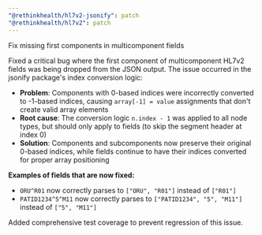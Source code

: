 ```yaml
---
"@rethinkhealth/hl7v2-jsonify": patch  
"@rethinkhealth/hl7v2": patch
---
```


Fix missing first components in multicomponent fields

Fixed a critical bug where the first component of multicomponent HL7v2 fields was being dropped from the JSON output. The issue occurred in the jsonify package's index conversion logic:

- **Problem**: Components with 0-based indices were incorrectly converted to -1-based indices, causing `array[-1] = value` assignments that don't create valid array elements
- **Root cause**: The conversion logic `n.index - 1` was applied to all node types, but should only apply to fields (to skip the segment header at index 0)  
- **Solution**: Components and subcomponents now preserve their original 0-based indices, while fields continue to have their indices converted for proper array positioning

**Examples of fields that are now fixed:**
- `ORU^R01` now correctly parses to `["ORU", "R01"]` instead of `["R01"]`
- `PATID1234^5^M11` now correctly parses to `["PATID1234", "5", "M11"]` instead of `["5", "M11"]`

Added comprehensive test coverage to prevent regression of this issue.
